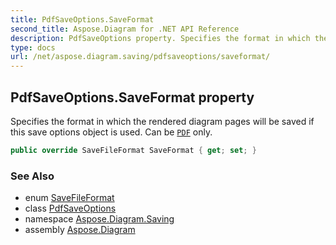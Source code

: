 ```yaml
---
title: PdfSaveOptions.SaveFormat
second_title: Aspose.Diagram for .NET API Reference
description: PdfSaveOptions property. Specifies the format in which the rendered diagram pages will be saved if this save options object is used. Can be PDF only
type: docs
url: /net/aspose.diagram.saving/pdfsaveoptions/saveformat/
---
```

## PdfSaveOptions.SaveFormat property

Specifies the format in which the rendered diagram pages will be saved if this save options object is used. Can be [`PDF`](../../../aspose.diagram/savefileformat/) only.

```csharp
public override SaveFileFormat SaveFormat { get; set; }
```

### See Also

* enum [SaveFileFormat](../../../aspose.diagram/savefileformat/)
* class [PdfSaveOptions](../)
* namespace [Aspose.Diagram.Saving](../../pdfsaveoptions/)
* assembly [Aspose.Diagram](../../../)


